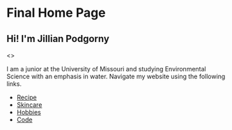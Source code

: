 <!DOCTYPE html>
<html>

<h1>Final Home Page</h1>
<h2> Hi! I'm Jillian Podgorny</h2>

<head>
    <meta charset="utf-8>
    <meta name="viewport" content="width=device-width initial-scale=1 shrink-to-fit=no">
    <link rel="stylesheet" type="text/css" href="style.css">
    <link rel="icon" href="favicon(6).ic">
    <link href="https://fonts.googleapis.com/css2?family=Quintessential&display=swap" rel="stylesheet">
    <link href="https://fonts.googleapis.com/css2?family=Noto+Sans+KR:wght@100;300;400;500;700;900&display=swap"
        rel="stylesheet">
    <link href="https://fonts.googleapis.com/css?family=Open+Sans" rel="stylesheet" type="text/css">
     <link rel="stylesheet" href="https://cdnjs.cloudflare.com/ajax/libs/font-awesome/4.7.0/css/font-awesome.min.css">
     
</head>

<>
<body>
    <link rel="stylesheet" href="https://use.fontawesome.com/releases/v5.8.2/css/all.css"
        integrity="sha384-oS3vJWv+0UjzBfQzYUhtDYW+Pj2yciDJxpsK1OYPAYjqT085Qq/1cq5FLXAZQ7Ay" crossorigin="anonymous">
    <div class="topnav" id="myTopnav">
        <p>
            I am a junior at the University of Missouri and studying Environmental Science with an emphasis in water. Navigate my website using the following links.
        </p> 
        <ul>
            <li><a href="#recipe" class="active">Recipe</a></li>
            <li><a href="#skincare">Skincare</a></li>
            <li><a href="#hobbies">Hobbies</a></li>
            <li><a href="#code">Code</a></li>
        </a></ul>
    </div>


